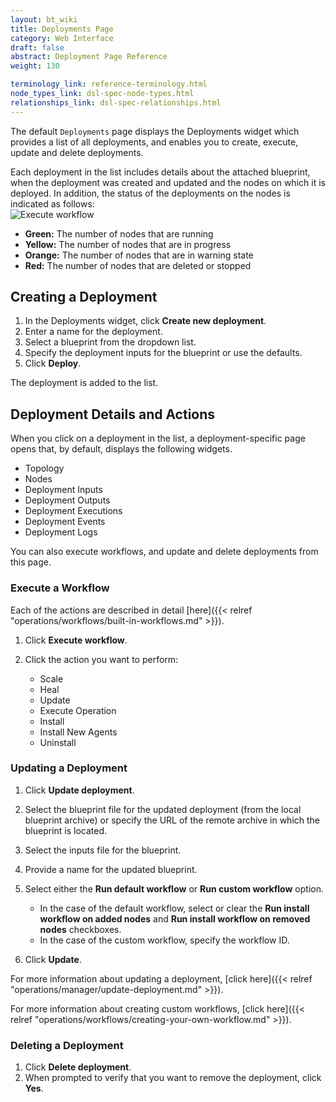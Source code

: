 ```yaml
---
layout: bt_wiki
title: Deployments Page
category: Web Interface
draft: false
abstract: Deployment Page Reference
weight: 130

terminology_link: reference-terminology.html
node_types_link: dsl-spec-node-types.html
relationships_link: dsl-spec-relationships.html
---
```



The default `Deployments` page displays the Deployments widget which provides a list of all deployments, and enables you to create, execute, update and delete deployments.

Each deployment in the list includes details about the attached blueprint, when the deployment was created and updated and the nodes on which it is deployed. In addition, the status of the deployments on the nodes is indicated as follows:<br>
![Execute workflow]( ./images/ui/deploymentActions/node_statuses.png )

* **Green:** The number of nodes that are running
* **Yellow:** The number of nodes that are in progress
* **Orange:** The number of nodes that are in warning state
* **Red:** The number of nodes that are deleted or stopped

## Creating a Deployment

1. In the Deployments widget, click **Create new deployment**.
2. Enter a name for the deployment.
3. Select a blueprint from the dropdown list.
4. Specify the deployment inputs for the blueprint or use the defaults.
5. Click **Deploy**.

The deployment is added to the list.



## Deployment Details and Actions
When you click on a deployment in the list, a deployment-specific page opens that, by default, displays the following widgets. 

* Topology
* Nodes
* Deployment Inputs
* Deployment Outputs
* Deployment Executions
* Deployment Events
* Deployment Logs

You can also execute workflows, and update and delete deployments from this page.<br/>


### Execute a Workflow

Each of the actions are described in detail [here]({{< relref "operations/workflows/built-in-workflows.md" >}}).

 1. Click **Execute workflow**.
 2. Click the action you want to perform:   

    * Scale
    * Heal
    * Update
    * Execute Operation
    * Install
    * Install New Agents
    * Uninstall 

### Updating a Deployment

1. Click **Update deployment**.
2. Select the blueprint file for the updated deployment (from the local blueprint archive) or specify the URL of the remote archive in which the blueprint is located.
3. Select the inputs file for the blueprint.
4. Provide a name for the updated blueprint.
5. Select either the **Run default workflow** or **Run custom workflow** option.   
   
   * In the case of the default workflow, select or clear the **Run install workflow on added nodes** and **Run install workflow on removed nodes** checkboxes.
   * In the case of the custom workflow, specify the workflow ID.

 6. Click **Update**.

 For more information about updating a deployment, [click here]({{< relref "operations/manager/update-deployment.md" >}}).

 For more information about creating custom workflows, [click here]({{< relref "operations/workflows/creating-your-own-workflow.md" >}}).

### Deleting a Deployment

1. Click **Delete deployment**.
2. When prompted to verify that you want to remove the deployment, click **Yes**.


